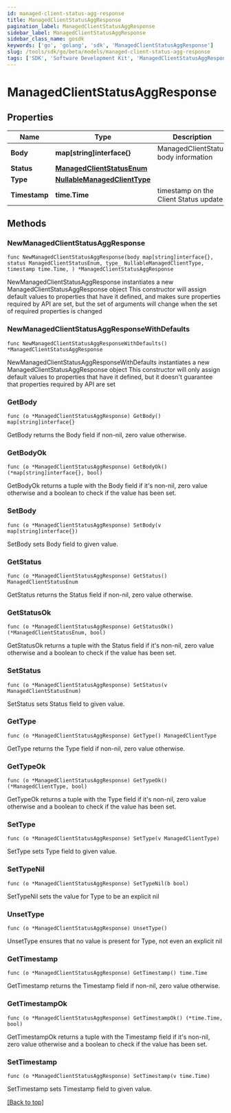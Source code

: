 ```yaml
---
id: managed-client-status-agg-response
title: ManagedClientStatusAggResponse
pagination_label: ManagedClientStatusAggResponse
sidebar_label: ManagedClientStatusAggResponse
sidebar_class_name: gosdk
keywords: ['go', 'golang', 'sdk', 'ManagedClientStatusAggResponse'] 
slug: /tools/sdk/go/beta/models/managed-client-status-agg-response
tags: ['SDK', 'Software Development Kit', 'ManagedClientStatusAggResponse']
---
```


# ManagedClientStatusAggResponse

## Properties

Name | Type | Description | Notes
------------ | ------------- | ------------- | -------------
**Body** | **map[string]interface{}** | ManagedClientStatus body information | 
**Status** | [**ManagedClientStatusEnum**](ManagedClientStatusEnum) |  | 
**Type** | [**NullableManagedClientType**](ManagedClientType) |  | 
**Timestamp** | **time.Time** | timestamp on the Client Status update | 

## Methods

### NewManagedClientStatusAggResponse

`func NewManagedClientStatusAggResponse(body map[string]interface{}, status ManagedClientStatusEnum, type_ NullableManagedClientType, timestamp time.Time, ) *ManagedClientStatusAggResponse`

NewManagedClientStatusAggResponse instantiates a new ManagedClientStatusAggResponse object
This constructor will assign default values to properties that have it defined,
and makes sure properties required by API are set, but the set of arguments
will change when the set of required properties is changed

### NewManagedClientStatusAggResponseWithDefaults

`func NewManagedClientStatusAggResponseWithDefaults() *ManagedClientStatusAggResponse`

NewManagedClientStatusAggResponseWithDefaults instantiates a new ManagedClientStatusAggResponse object
This constructor will only assign default values to properties that have it defined,
but it doesn't guarantee that properties required by API are set

### GetBody

`func (o *ManagedClientStatusAggResponse) GetBody() map[string]interface{}`

GetBody returns the Body field if non-nil, zero value otherwise.

### GetBodyOk

`func (o *ManagedClientStatusAggResponse) GetBodyOk() (*map[string]interface{}, bool)`

GetBodyOk returns a tuple with the Body field if it's non-nil, zero value otherwise
and a boolean to check if the value has been set.

### SetBody

`func (o *ManagedClientStatusAggResponse) SetBody(v map[string]interface{})`

SetBody sets Body field to given value.


### GetStatus

`func (o *ManagedClientStatusAggResponse) GetStatus() ManagedClientStatusEnum`

GetStatus returns the Status field if non-nil, zero value otherwise.

### GetStatusOk

`func (o *ManagedClientStatusAggResponse) GetStatusOk() (*ManagedClientStatusEnum, bool)`

GetStatusOk returns a tuple with the Status field if it's non-nil, zero value otherwise
and a boolean to check if the value has been set.

### SetStatus

`func (o *ManagedClientStatusAggResponse) SetStatus(v ManagedClientStatusEnum)`

SetStatus sets Status field to given value.


### GetType

`func (o *ManagedClientStatusAggResponse) GetType() ManagedClientType`

GetType returns the Type field if non-nil, zero value otherwise.

### GetTypeOk

`func (o *ManagedClientStatusAggResponse) GetTypeOk() (*ManagedClientType, bool)`

GetTypeOk returns a tuple with the Type field if it's non-nil, zero value otherwise
and a boolean to check if the value has been set.

### SetType

`func (o *ManagedClientStatusAggResponse) SetType(v ManagedClientType)`

SetType sets Type field to given value.


### SetTypeNil

`func (o *ManagedClientStatusAggResponse) SetTypeNil(b bool)`

 SetTypeNil sets the value for Type to be an explicit nil

### UnsetType
`func (o *ManagedClientStatusAggResponse) UnsetType()`

UnsetType ensures that no value is present for Type, not even an explicit nil
### GetTimestamp

`func (o *ManagedClientStatusAggResponse) GetTimestamp() time.Time`

GetTimestamp returns the Timestamp field if non-nil, zero value otherwise.

### GetTimestampOk

`func (o *ManagedClientStatusAggResponse) GetTimestampOk() (*time.Time, bool)`

GetTimestampOk returns a tuple with the Timestamp field if it's non-nil, zero value otherwise
and a boolean to check if the value has been set.

### SetTimestamp

`func (o *ManagedClientStatusAggResponse) SetTimestamp(v time.Time)`

SetTimestamp sets Timestamp field to given value.



[[Back to top]](#) 


